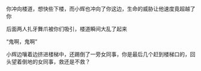 你冲向楼道，想快些下楼，而小辉也冲向了你这边，生命的威胁让他速度竟超越了你

后面两人扎牙舞爪被你们吸引，楼道瞬间大乱了起来

“鬼啊，鬼啊”

小辉边嚷着边挤进楼梯中，还踢倒了一旁女同事，你是最后几个赶到楼梯口的，回头望着倒地的女同事，救还是不救？